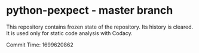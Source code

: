 # python-pexpect - master branch

This repository contains frozen state of the repository.
Its history is cleared. It is used only for static code
analysis with Codacy.

Commit Time: 1699620862